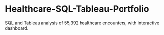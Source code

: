 # Healthcare-SQL-Tableau-Portfolio
SQL and Tableau analysis of 55,392 healthcare encounters, with interactive dashboard.
